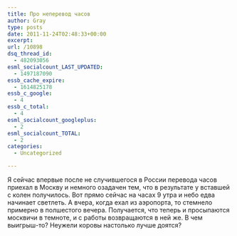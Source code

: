 ```yaml
---
title: Про неперевод часов
author: Gray
type: posts
date: 2011-11-24T02:48:33+00:00
excerpt:
url: /10898
dsq_thread_id:
  - 482093056
esml_socialcount_LAST_UPDATED:
  - 1497187090
essb_cache_expire:
  - 1614825178
essb_c_google:
  - 4
essb_c_total:
  - 4
esml_socialcount_googleplus:
  - 2
esml_socialcount_TOTAL:
  - 2
categories:
  - Uncategorized

---
```








Я сейчас впервые после не случившегося в России перевода часов приехал в Москву и немного озадачен тем, что в результате у вставшей с колен получилось. Вот прямо сейчас на часах 9 утра и небо едва начинает светлеть. А вчера, когда ехал из аэропорта, то стемнело примерно в полшестого вечера. Получается, что теперь и просыпаются москвичи в темноте, и с работы возвращаются в ней же. В чем выигрыш-то? Неужели коровы настолько лучше доятся?